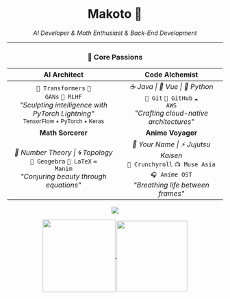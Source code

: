 <h1 align="center">Makoto 🦊</h1>
<p align="center"><em>AI Developer & Math Enthusiast & Back-End Development</em></p>

<hr />

<h3 align="center">🎯 Core Passions</h3>

<div align="center">

| <strong>AI Architect</strong>                                                                                                   | <strong>Code Alchemist</strong>                                                                                          |
|:-------------------------------------------------------------------------------------------------------------------------------:|:-------------------------------------------------------------------------------------------------------------------------:|
| <code>🤖 Transformers</code> <code>🧠 GANs</code> <code>🦾 RLHF</code><br><em>"Sculpting intelligence with PyTorch Lightning"</em><br><small>TensorFlow • PyTorch • Keras</small> | <em>☕ Java &vert; 🖖 Vue &vert; 🐍 Python</em><br><code>🌿 Git</code> <code>🐙 GitHub</code> <code>☁️ AWS</code><br><em>"Crafting cloud-native architectures"</em> |
| <strong>Math Sorcerer</strong>                                                                                                 | <strong>Anime Voyager</strong>                                                                                           |
| <em>📜 Number Theory &vert; 🌀 Topology</em><br><code>📐 Geogebra</code> <code>🧮 LaTeX</code> <code>∞ Manim</code><br><em>"Conjuring beauty through equations"</em> | <em>🌸 Your Name &vert; ⚡ Jujutsu Kaisen</em><br><code>🎌 Crunchyroll</code> <code>📺 Muse Asia</code> <code>🎧 Anime OST</code><br><em>"Breathing life between frames"</em> |

</div>



<p align="center">
  <img src="https://capsule-render.vercel.app/api?type=waving&color=gradient&height=200&&section=header&text=Hi,friend!+ヾ(Ő∀Ő๑)ﾉ&fontSize=60&fontAlign=50&fontAlignY=36&desc=&descAlign=50&descSize=30&descAlignY=60&animation=twinkling" />
</p>

<p align="center">
  <a href="https://github.com/zxuexingzhijie">
    <img height=170 align="center" src="https://github-readme-stats.vercel.app/api?username=zxuexingzhijie&show_icons=true&theme=blue" />
  </a>
    <!-- <a href="https://github.com/zxuexingzhijie">
<img height=150 align="center" src="https://github-readme-streak-stats.herokuapp.com?user=zxuexingzhijie&theme=blue&hide_border=%E7%9C%9F&border_radius=6&locale=zh_Hans&date_format=%5BY%20%5DM%20j&mode=weekly" />
  </a>
  <a href="https://github.com/zxuexingzhijie">
<img height=120 align="center" src="https://github-readme-streak-stats.herokuapp.com?user=zxuexingzhijie&theme=blue&hide_border=true&border_radius=5"/>
  </a> -->
  <a href="https://github.com/zxuexingzhijie">
    <img height=165 align="center" src="https://github-readme-stats.vercel.app/api/top-langs?username=zxuexingzhijie&layout=compact&langs_count=8&card_width=130&theme=blue" />
  </a>
</p>




